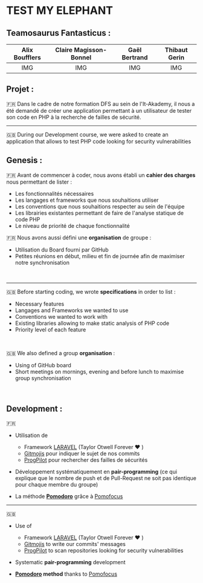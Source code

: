 # TEST MY ELEPHANT


## Teamosaurus Fantasticus :

| Alix Boufflers | Claire Magisson-Bonnel | Gaël Bertrand | Thibaut Gerin |
|:--------------:|:----------------------:|:-------------:|:-------------:|
|       IMG      |           IMG          |      IMG      |      IMG      |


## Projet :

:fr: Dans le cadre de notre formation DFS au sein de l'It-Akademy, 
il nous a été demandé de créer une application permettant à un utilisateur 
de tester son code en PHP à la recherche de failles de sécurité.

---

:gb: During our Development course, we were asked to create an application 
that allows to test PHP code looking for security vulnerabilities
<br>

## Genesis :

:fr: Avant de commencer à coder, nous avons établi un **cahier des charges** nous permettant de lister :
 * Les fonctionnalités nécessaires
 * Les langages et frameworks que nous souhaitions utiliser
 * Les conventions que nous souhaitions respecter au sein de l'équipe
 * Les librairies existantes permettant de faire de l'analyse statique de code PHP
 * Le niveau de priorité de chaque fonctionnalité


:fr: Nous avons aussi défini une **organisation** de groupe :
* Utilisation du Board fourni par GitHub
* Petites réunions en début, milieu et fin de journée afin de maximiser notre synchronisation
<br>

---

:gb: Before starting coding, we wrote **specifications** in order to list :
 * Necessary features
 * Langages and Frameworks we wanted to use
 * Conventions we wanted to work with
 * Existing libraries allowing to make static analysis of PHP code
 * Priority level of each feature
<br>

:uk: We also defined a group **organisation** :
* Using of GitHub board
* Short meetings on mornings, evening and before lunch to maximise group synchronisation
<br>

## Development : 
:fr: 
* Utilisation de
    * Framework [LARAVEL](https://laravel.com/) (Taylor Otwell Forever :heart: )
    * [Gitmojis](https://gitmoji.dev/) pour indiquer le sujet de nos commits
    * [ProgPilot](https://github.com/designsecurity/progpilot) pour rechercher des failles de sécurités
     

 * Développement systématiquement en **pair-programming** (ce qui explique que le nombre de push et de Pull-Request ne 
   soit pas identique pour chaque membre du groupe)
   

 * La méthode **[Pomodoro](https://fr.wikipedia.org/wiki/Technique_Pomodoro)** 
   grâce à [Pomofocus](https://pomofocus.io/)
   
---

:uk:
* Use of
    * Framework [LARAVEL](https://laravel.com/) (Taylor Otwell Forever :heart: )
    * [Gitmojis](https://gitmoji.dev/) to write our commits' messages
    * [ProgPilot](https://github.com/designsecurity/progpilot) to scan repositories looking for security vulnerabilities


* Systematic **pair-programming** development


*  **[Pomodoro](https://fr.wikipedia.org/wiki/Technique_Pomodoro) method**
  thanks to [Pomofocus](https://pomofocus.io/)

